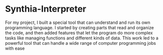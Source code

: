 # Synthia-Interpreter 
For my project, I built a special tool that can understand and run its own programming language. I started by creating parts that read and organize the code, and then added features that let the program do more complex tasks like managing functions and different kinds of data. This work led to a powerful tool that can handle a wide range of computer programming jobs with ease
